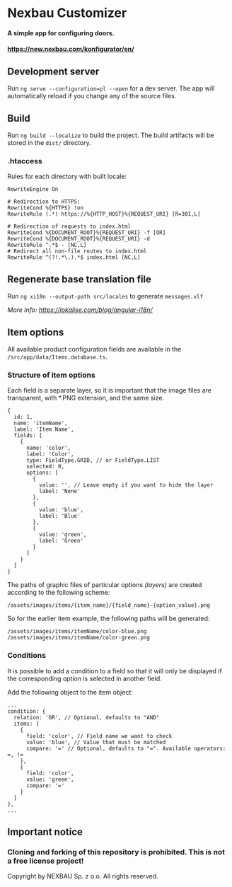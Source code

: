 # Nexbau Customizer

#### A simple app for configuring doors.

#### https://new.nexbau.com/konfigurator/en/

## Development server

Run `ng serve --configuration=pl --open` for a dev server. The app will automatically reload if you change any of the source files.

## Build

Run `ng build --localize` to build the project. The build artifacts will be stored in the `dist/` directory.

### .htaccess

Rules for each directory with built locale:

```
RewriteEngine On

# Redirection to HTTPS:
RewriteCond %{HTTPS} !on
RewriteRule (.*) https://%{HTTP_HOST}%{REQUEST_URI} [R=301,L]

# Redirection of requests to index.html
RewriteCond %{DOCUMENT_ROOT}%{REQUEST_URI} -f [OR]
RewriteCond %{DOCUMENT_ROOT}%{REQUEST_URI} -d
RewriteRule ^.*$ - [NC,L]
# Redirect all non-file routes to index.html
RewriteRule ^(?!.*\.).*$ index.html [NC,L]

```

## Regenerate base translation file

Run `ng xi18n --output-path src/locales` to generate `messages.xlf`

*More info: https://lokalise.com/blog/angular-i18n/*

## Item options

All available product configuration fields are available in the `/src/app/data/Items.database.ts`.

### Structure of item options

Each field is a separate layer, so it is important that the image files are transparent, with *.PNG extension, and the same size.

```
{
  id: 1,
  name: 'itemName',
  label: 'Item Name',
  fields: [
    {
      name: 'color',
      label: 'Color',
      type: FieldType.GRID, // or FieldType.LIST
      selected: 0,
      options: [
        {
          value: '', // Leave empty if you want to hide the layer 
          label: 'None'
        },
        {
          value: 'blue',
          label: 'Blue'
        },
        {
          value: 'green',
          label: 'Green'
        }
      ]
    }
  ]
}
```

The paths of graphic files of particular options *(layers)* are created according to the following scheme:

```
/assets/images/items/{item_name}/{field_name}-{option_value}.png
```

So for the earlier item example, the following paths will be generated:

```
/assets/images/items/itemName/color-blue.png
/assets/images/items/itemName/color-green.png
```

### Conditions

It is possible to add a condition to a field so that it will only be displayed if the corresponding option is selected in another field.

Add the following object to the item object:

```
...
condition: {
  relation: 'OR', // Optional, defaults to "AND"
  items: [
    {
      field: 'color', // Field name we want to check
      value: 'blue', // Value that must be matched
      compare: '=' // Optional, defaults to "=". Available operators: =, !=
    },
    {
      field: 'color',
      value: 'green',
      compare: '='
    }
  ]
},
...
```

## Important notice

### Cloning and forking of this repository is prohibited. This is not a free license project!

Copyright by NEXBAU Sp. z o.o. All rights reserved.
